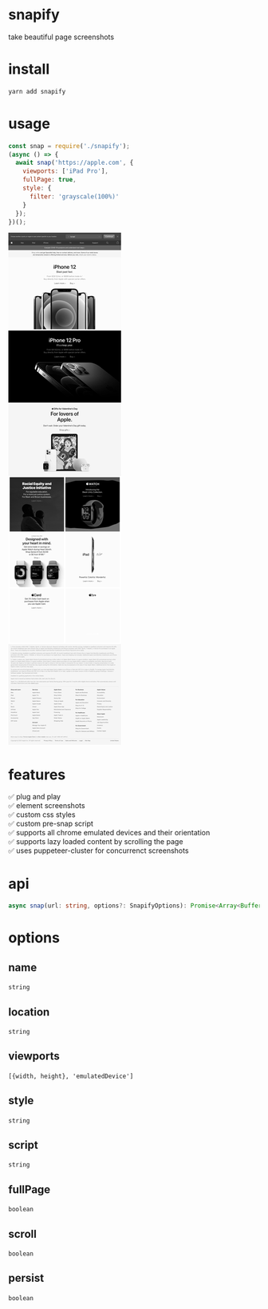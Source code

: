# snapify
take beautiful page screenshots

# install
```bash
yarn add snapify
```

# usage
```js
const snap = require('./snapify');
(async () => {
  await snap('https://apple.com', {
    viewports: ['iPad Pro'],
    fullPage: true,
    style: {
      filter: 'grayscale(100%)'
    }
  });
})();
```

![](./iPad_Pro.png)

# features
✅ plug and play   
✅ element screenshots   
✅ custom css styles   
✅ custom pre-snap script   
✅ supports all chrome emulated devices and their orientation   
✅ supports lazy loaded content by scrolling the page   
✅ uses puppeteer-cluster for concurrenct screenshots   


# api
```typescript
async snap(url: string, options?: SnapifyOptions): Promise<Array<Buffer>>;
```

# options

## name
`string`
## location
`string`
## viewports
`[{width, height}, 'emulatedDevice']`
## style
`string`
## script
`string`
## fullPage
`boolean`
## scroll
`boolean`
## persist
`boolean`